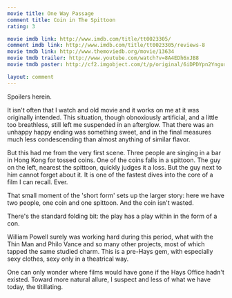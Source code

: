 ```yaml
---
movie title: One Way Passage
comment title: Coin in The Spittoon
rating: 3

movie imdb link: http://www.imdb.com/title/tt0023305/
comment imdb link: http://www.imdb.com/title/tt0023305/reviews-8
movie tmdb link: http://www.themoviedb.org/movie/13634
movie tmdb trailer: http://www.youtube.com/watch?v=8A4EDh6xJB8
movie tmdb poster: http://cf2.imgobject.com/t/p/original/6iDPDYpn2YngurFyudKPnrGVPVv.jpg

layout: comment
---
```


Spoilers herein.

It isn't often that I watch and old movie and it works on me at it was originally intended. This situation, though obnoxiously artificial, and a little too breathless, still left me suspended in an afterglow. That there was an unhappy happy ending was something sweet, and in the final measures much less condescending than almost anything of similar flavor.

But this had me from the very first scene. Three people are singing in a bar in Hong Kong for tossed coins. One of the coins falls in a spittoon. The guy on the left, nearest the spittoon, quickly judges it a loss. But the guy next to him cannot forget about it. It is one of the fastest dives into the core of a film I can recall. Ever.

That small moment of the 'short form' sets up the larger story: here we have two people, one coin and one spittoon. And the coin isn't wasted.

There's the standard folding bit: the play has a play within in the form of a con.

William Powell surely was working hard during this period, what with the Thin Man and Philo Vance and so many other projects, most of which tapped the same studied charm. This is a pre-Hays gem, with especially sexy clothes, sexy only in a theatrical way.

One can only wonder where films would have gone if the Hays Office hadn't existed. Toward more natural allure, I suspect and less of what we have today, the titillating.